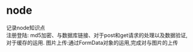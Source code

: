 # node
记录node知识点<br/>
注册登陆: md5加密、与数据库链接、对于post和get请求的处理以及数据验证,<br/>
对于缓存的运用.
图片上传:通过FormData对象的运用,完成对与图片的上传
